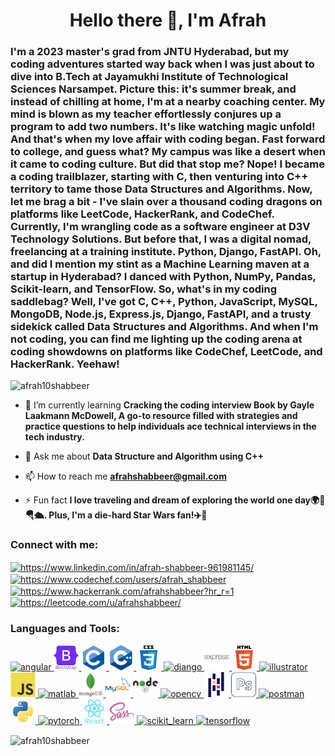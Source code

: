 <h1 align="center">Hello there 👋, I'm Afrah</h1>
<h3 text-align="justify">I'm a 2023 master's grad from JNTU Hyderabad, but my coding adventures started way back when I was just about to dive into B.Tech at Jayamukhi Institute of Technological Sciences Narsampet. Picture this: it's summer break, and instead of chilling at home, I'm at a nearby coaching center. My mind is blown as my teacher effortlessly conjures up a program to add two numbers. It's like watching magic unfold! And that's when my love affair with coding began. Fast forward to college, and guess what? My campus was like a desert when it came to coding culture. But did that stop me? Nope! I became a coding trailblazer, starting with C, then venturing into C++ territory to tame those Data Structures and Algorithms. Now, let me brag a bit - I've slain over a thousand coding dragons on platforms like LeetCode, HackerRank, and CodeChef. Currently, I'm wrangling code as a software engineer at D3V Technology Solutions. But before that, I was a digital nomad, freelancing at a training institute. Python, Django, FastAPI. Oh, and did I mention my stint as a Machine Learning maven at a startup in Hyderabad? I danced with Python, NumPy, Pandas, Scikit-learn, and TensorFlow. So, what's in my coding saddlebag? Well, I've got C, C++, Python, JavaScript, MySQL, MongoDB, Node.js, Express.js, Django, FastAPI, and a trusty sidekick called Data Structures and Algorithms. And when I'm not coding, you can find me lighting up the coding arena at coding showdowns on platforms like CodeChef, LeetCode, and HackerRank. Yeehaw!</h3>

<p align="left"> <img src="https://komarev.com/ghpvc/?username=afrah10shabbeer&label=Profile%20views&color=0e75b6&style=flat" alt="afrah10shabbeer" /> </p>

- 🌱 I’m currently learning **Cracking the coding interview Book by Gayle Laakmann McDowell, A go-to resource filled with strategies and practice questions to help individuals ace technical interviews in the tech industry.**

- 💬 Ask me about **Data Structure and Algorithm using C++**

- 📫 How to reach me **afrahshabbeer@gmail.com**

- ⚡ Fun fact **I love traveling and dream of exploring the world one day🌍🌃🪂🛳. Plus, I'm a die-hard Star Wars fan!✈️🌌**

<h3 align="left">Connect with me:</h3>
<p align="left">
<a href="https://linkedin.com/in/https://www.linkedin.com/in/afrah-shabbeer-961981145/" target="blank"><img align="center" src="https://raw.githubusercontent.com/rahuldkjain/github-profile-readme-generator/master/src/images/icons/Social/linked-in-alt.svg" alt="https://www.linkedin.com/in/afrah-shabbeer-961981145/" height="30" width="40" /></a>
<a href="https://www.codechef.com/users/https://www.codechef.com/users/afrah_shabbeer" target="blank"><img align="center" src="https://cdn.jsdelivr.net/npm/simple-icons@3.1.0/icons/codechef.svg" alt="https://www.codechef.com/users/afrah_shabbeer" height="30" width="40" /></a>
<a href="https://www.hackerrank.com/https://www.hackerrank.com/afrahshabbeer?hr_r=1" target="blank"><img align="center" src="https://raw.githubusercontent.com/rahuldkjain/github-profile-readme-generator/master/src/images/icons/Social/hackerrank.svg" alt="https://www.hackerrank.com/afrahshabbeer?hr_r=1" height="30" width="40" /></a>
<a href="https://www.leetcode.com/https://leetcode.com/u/afrahshabbeer/" target="blank"><img align="center" src="https://raw.githubusercontent.com/rahuldkjain/github-profile-readme-generator/master/src/images/icons/Social/leet-code.svg" alt="https://leetcode.com/u/afrahshabbeer/" height="30" width="40" /></a>
</p>

<h3 align="left">Languages and Tools:</h3>
<p align="left"> <a href="https://angular.io" target="_blank" rel="noreferrer"> <img src="https://angular.io/assets/images/logos/angular/angular.svg" alt="angular" width="40" height="40"/> </a> <a href="https://getbootstrap.com" target="_blank" rel="noreferrer"> <img src="https://raw.githubusercontent.com/devicons/devicon/master/icons/bootstrap/bootstrap-plain-wordmark.svg" alt="bootstrap" width="40" height="40"/> </a> <a href="https://www.cprogramming.com/" target="_blank" rel="noreferrer"> <img src="https://raw.githubusercontent.com/devicons/devicon/master/icons/c/c-original.svg" alt="c" width="40" height="40"/> </a> <a href="https://www.w3schools.com/cpp/" target="_blank" rel="noreferrer"> <img src="https://raw.githubusercontent.com/devicons/devicon/master/icons/cplusplus/cplusplus-original.svg" alt="cplusplus" width="40" height="40"/> </a> <a href="https://www.w3schools.com/css/" target="_blank" rel="noreferrer"> <img src="https://raw.githubusercontent.com/devicons/devicon/master/icons/css3/css3-original-wordmark.svg" alt="css3" width="40" height="40"/> </a> <a href="https://www.djangoproject.com/" target="_blank" rel="noreferrer"> <img src="https://cdn.worldvectorlogo.com/logos/django.svg" alt="django" width="40" height="40"/> </a> <a href="https://expressjs.com" target="_blank" rel="noreferrer"> <img src="https://raw.githubusercontent.com/devicons/devicon/master/icons/express/express-original-wordmark.svg" alt="express" width="40" height="40"/> </a> <a href="https://www.w3.org/html/" target="_blank" rel="noreferrer"> <img src="https://raw.githubusercontent.com/devicons/devicon/master/icons/html5/html5-original-wordmark.svg" alt="html5" width="40" height="40"/> </a> <a href="https://www.adobe.com/in/products/illustrator.html" target="_blank" rel="noreferrer"> <img src="https://www.vectorlogo.zone/logos/adobe_illustrator/adobe_illustrator-icon.svg" alt="illustrator" width="40" height="40"/> </a> <a href="https://developer.mozilla.org/en-US/docs/Web/JavaScript" target="_blank" rel="noreferrer"> <img src="https://raw.githubusercontent.com/devicons/devicon/master/icons/javascript/javascript-original.svg" alt="javascript" width="40" height="40"/> </a> <a href="https://www.mathworks.com/" target="_blank" rel="noreferrer"> <img src="https://upload.wikimedia.org/wikipedia/commons/2/21/Matlab_Logo.png" alt="matlab" width="40" height="40"/> </a> <a href="https://www.mongodb.com/" target="_blank" rel="noreferrer"> <img src="https://raw.githubusercontent.com/devicons/devicon/master/icons/mongodb/mongodb-original-wordmark.svg" alt="mongodb" width="40" height="40"/> </a> <a href="https://www.mysql.com/" target="_blank" rel="noreferrer"> <img src="https://raw.githubusercontent.com/devicons/devicon/master/icons/mysql/mysql-original-wordmark.svg" alt="mysql" width="40" height="40"/> </a> <a href="https://nodejs.org" target="_blank" rel="noreferrer"> <img src="https://raw.githubusercontent.com/devicons/devicon/master/icons/nodejs/nodejs-original-wordmark.svg" alt="nodejs" width="40" height="40"/> </a> <a href="https://opencv.org/" target="_blank" rel="noreferrer"> <img src="https://www.vectorlogo.zone/logos/opencv/opencv-icon.svg" alt="opencv" width="40" height="40"/> </a> <a href="https://pandas.pydata.org/" target="_blank" rel="noreferrer"> <img src="https://raw.githubusercontent.com/devicons/devicon/2ae2a900d2f041da66e950e4d48052658d850630/icons/pandas/pandas-original.svg" alt="pandas" width="40" height="40"/> </a> <a href="https://www.photoshop.com/en" target="_blank" rel="noreferrer"> <img src="https://raw.githubusercontent.com/devicons/devicon/master/icons/photoshop/photoshop-line.svg" alt="photoshop" width="40" height="40"/> </a> <a href="https://postman.com" target="_blank" rel="noreferrer"> <img src="https://www.vectorlogo.zone/logos/getpostman/getpostman-icon.svg" alt="postman" width="40" height="40"/> </a> <a href="https://www.python.org" target="_blank" rel="noreferrer"> <img src="https://raw.githubusercontent.com/devicons/devicon/master/icons/python/python-original.svg" alt="python" width="40" height="40"/> </a> <a href="https://pytorch.org/" target="_blank" rel="noreferrer"> <img src="https://www.vectorlogo.zone/logos/pytorch/pytorch-icon.svg" alt="pytorch" width="40" height="40"/> </a> <a href="https://reactjs.org/" target="_blank" rel="noreferrer"> <img src="https://raw.githubusercontent.com/devicons/devicon/master/icons/react/react-original-wordmark.svg" alt="react" width="40" height="40"/> </a> <a href="https://sass-lang.com" target="_blank" rel="noreferrer"> <img src="https://raw.githubusercontent.com/devicons/devicon/master/icons/sass/sass-original.svg" alt="sass" width="40" height="40"/> </a> <a href="https://scikit-learn.org/" target="_blank" rel="noreferrer"> <img src="https://upload.wikimedia.org/wikipedia/commons/0/05/Scikit_learn_logo_small.svg" alt="scikit_learn" width="40" height="40"/> </a> <a href="https://www.tensorflow.org" target="_blank" rel="noreferrer"> <img src="https://www.vectorlogo.zone/logos/tensorflow/tensorflow-icon.svg" alt="tensorflow" width="40" height="40"/> </a> </p>

<p><img align="center" src="https://github-readme-stats.vercel.app/api/top-langs?username=afrah10shabbeer&show_icons=true&locale=en&layout=compact" alt="afrah10shabbeer" /></p>
